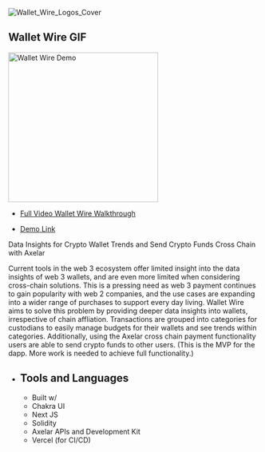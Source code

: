 ![Wallet_Wire_Logos_Cover](https://user-images.githubusercontent.com/100870737/195976418-6315da2c-c06d-499f-bd8a-f76aa5741e46.png)
## Wallet Wire GIF

<img src="https://user-images.githubusercontent.com/100870737/195983592-c3547521-425a-4cf4-be54-8fe313df4672.gif" alt="Wallet Wire Demo" title="Wallet Wire Showcase Gif" width="300"/>

* [Full Video Wallet Wire Walkthrough](https://www.loom.com/share/b5692b19ad55495690c36c1f2a5c6493)

* [Demo Link](https://walletwire.vercel.app/dashboard)



Data Insights for Crypto Wallet Trends and Send Crypto Funds Cross Chain with Axelar

Current tools in the web 3 ecosystem offer limited insight into the data insights of web 3 wallets, and are even more limited when considering cross-chain solutions. This is a pressing need as web 3 payment continues to gain popularity with web 2 companies, and the use cases are expanding into a wider range of purchases to support every day living. Wallet Wire aims to solve this problem by providing deeper data insights into wallets, irrespective of chain affliation. Transactions are grouped into categories for custodians to easily manage budgets for their wallets and see trends within categories. Additionally, using the Axelar cross chain payment functionality users are able to send crypto funds to other users. (This is the MVP for the dapp. More work is needed to achieve full functionality.)

 *  ## Tools and Languages
    * Built w/ 
    * Chakra UI
    * Next JS
    * Solidity
    * Axelar APIs and Development Kit
    * Vercel (for CI/CD)
